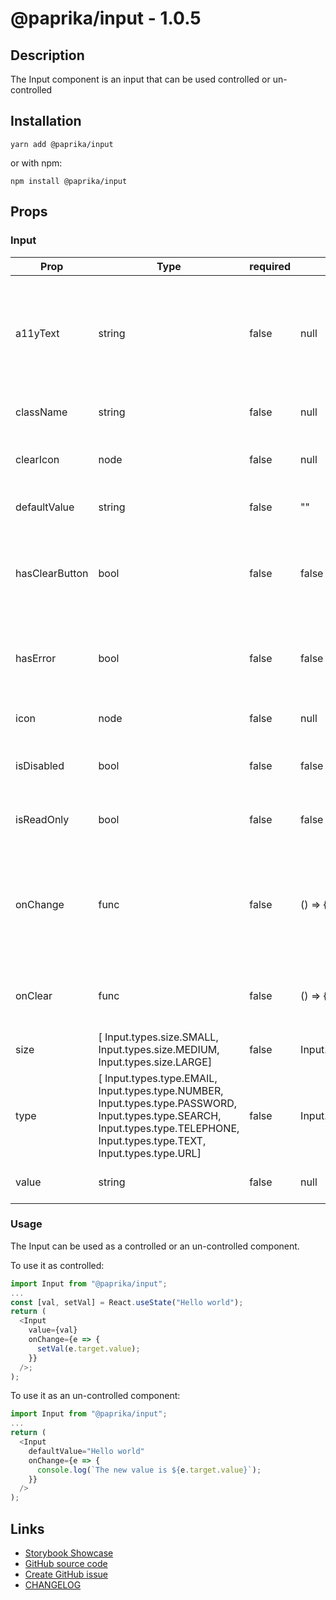 <!-- start: Autogenerated - do not modify -->

# @paprika/input - 1.0.5

## Description

The Input component is an input that can be used controlled or un-controlled

## Installation

```
yarn add @paprika/input
```

or with npm:

```
npm install @paprika/input
```

## Props

### Input

| Prop           | Type                                                                                                                                                                            | required | default                 | Description                                                                                         |
| -------------- | ------------------------------------------------------------------------------------------------------------------------------------------------------------------------------- | -------- | ----------------------- | --------------------------------------------------------------------------------------------------- |
| a11yText       | string                                                                                                                                                                          | false    | null                    | Descriptive a11y text for assistive technologies. By default, text from children node will be used. |
| className      | string                                                                                                                                                                          | false    | null                    | Sets the class for the input.                                                                       |
| clearIcon      | node                                                                                                                                                                            | false    | null                    | Custom icon for the clear action in the input.                                                      |
| defaultValue   | string                                                                                                                                                                          | false    | ""                      | Sets the default input value                                                                        |
| hasClearButton | bool                                                                                                                                                                            | false    | false                   | If true displays a clear button inside the input if it contains a value.                            |
| hasError       | bool                                                                                                                                                                            | false    | false                   | If true displays a red border around input to show error.                                           |
| icon           | node                                                                                                                                                                            | false    | null                    | Displays an icon inside the input.                                                                  |
| isDisabled     | bool                                                                                                                                                                            | false    | false                   | If true it makes the input disabled.                                                                |
| isReadOnly     | bool                                                                                                                                                                            | false    | false                   | If true it makes the input read only.                                                               |
| onChange       | func                                                                                                                                                                            | false    | () => {}                | Callback to be executed when the input value is changed. Should not be used with defaultValue prop  |
| onClear        | func                                                                                                                                                                            | false    | () => {}                | Callback to be executed when the input value is cleared                                             |
| size           | [ Input.types.size.SMALL, Input.types.size.MEDIUM, Input.types.size.LARGE]                                                                                                      | false    | Input.types.size.MEDIUM | Changes the size of the input.                                                                      |
| type           | [ Input.types.type.EMAIL, Input.types.type.NUMBER, Input.types.type.PASSWORD, Input.types.type.SEARCH, Input.types.type.TELEPHONE, Input.types.type.TEXT, Input.types.type.URL] | false    | Input.types.type.TEXT   | Allows user to specify the type of input.                                                           |
| value          | string                                                                                                                                                                          | false    | null                    | The value inside of the input                                                                       |

<!-- end: Autogenerated - do not modify -->
<!-- content -->

### Usage

The Input can be used as a controlled or an un-controlled component.

To use it as controlled:

```js
import Input from "@paprika/input";
...
const [val, setVal] = React.useState("Hello world");
return (
  <Input
    value={val}
    onChange={e => {
      setVal(e.target.value);
    }}
  />;
);
```

To use it as an un-controlled component:

```js
import Input from "@paprika/input";
...
return (
  <Input
    defaultValue="Hello world"
    onChange={e => {
      console.log(`The new value is ${e.target.value}`);
    }}
  />
);
```

<!-- eoContent -->

## Links

- [Storybook Showcase](https://paprika.highbond.com/?path=/story/forms-input--showcase)
- [GitHub source code](https://github.com/acl-services/paprika/tree/master/packages/Input/src)
- [Create GitHub issue](https://github.com/acl-services/paprika/issues/new?label=[]&title=@paprika/input%20[help]:%20your%20short%20description&body=%0A%23%20Help%20wanted%0A%0A%23%23%20Please%20write%20your%20question.%0A*A%20clear%20and%20concise%20description%20of%20what%20the%20question%20is*%0A%0A%23%23%20Additional%20context%0A*Add%20any%20other%20context%20or%20screenshots%20about%20your%20question%20here.*%0A)
- [CHANGELOG](https://github.com/acl-services/paprika/tree/master/packages/Input/CHANGELOG.md)
